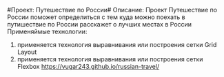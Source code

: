#Проект: Путешествие по России#
Описание: Проект Путешествие по России поможет определиться с тем куда можно поехать в путишествие по России расскажет о лучших местах в России
Применяймые технологии: 
1) применяется технология выравнивания или построения сетки Grid Layout
2) применяется технология выравнивания или построения сетки Flexbox
https://vugar243.github.io/russian-travel/